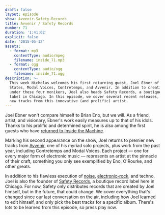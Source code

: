 ```yaml
---
draft: false
layout: episode
show: Avvenir-Safety-Records
title: Avvenir / Safety Records
number: 71
duration: '1:41:02'
explicit: false
date: '2015-05-12'
assets:
  - format: mp3
    contentType: audio/mpeg
    filename: inside_71.mp3
  - format: ogg
    contentType: audio/ogg
    filename: inside_71.ogg
description: >-
  This week Nicholas welcomes his first returning guest, Joel Ebner of City
  States, Modal Voices, Contretemps, and Avvenir. In addition to creating music
  under these four monikers, Joel also heads Safety Records, a boutique record
  label in Chicago. In this episode, we cover several recent releases, and debut
  new tracks from this innovative (and prolific) artist.
---
```

Joel Ebner won't compare himself to Brian Eno, but we will. As a friend, artist, and visionary, Ebner's work easily measures up to that of his idols. Thanks to his prolific and determined spirit, he is also among the first guests who have [returned to Inside the Machine](http://machine.fm/inside/33).

Marking his second appearance on the show, Joel returns to premier new tracks from [Avvenir](http://www.safetyrecords.us/), one of his myriad solo projects, plus work from the past year, including Contretemps and Modal Voices. Each project &mdash; one for every major form of electronic music &mdash; represents an artist at the pinnacle of their craft, something you only see exemplified by Eno, O'Rourke, and other greats.

In addition to his flawless execution of [noise](http://www.safetyrecords.us/listen), [electronic-rock](http://citystatesmusic.com), and techno, Joel is also the founder of [Safety Records](http://safetyrecords.us), a boutique record label here in Chicago. For now, Safety only distributes records that are created by Joel himself, but in the future, that could change. We cover everything that's changed since our last conversation on the air, including how Joel learned to edit himself, and only pick the best tracks for a specific album. There's lots to be learned from this episode, so press play now.
